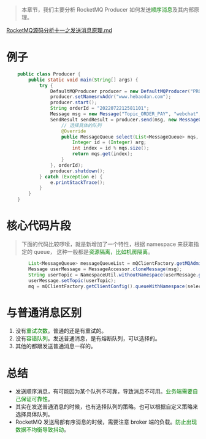 
> 本章节，我们主要分析 RocketMQ Producer 如何发送<font color='green'>顺序消息</font>及其内部原理。


[RocketMQ源码分析十一之发送消息原理.md](RocketMQ源码分析十一之发送消息原理.md)

# 例子

``` java
    public class Producer {
        public static void main(String[] args) {
            try {
                DefaultMQProducer producer = new DefaultMQProducer("PRODUCER_GROUP_PAY_SERVICE");
                producer.setNamesrvAddr("www.hebaodan.com");
                producer.start();
                String orderId = "2022072212581101";
                Message msg = new Message("Topic_ORDER_PAY", "webchat", "KEY#" + orderId, ("Hello RocketMQ ").getBytes(RemotingHelper.DEFAULT_CHARSET));
                SendResult sendResult = producer.send(msg, new MessageQueueSelector() {
                    // 选择具体的队列
                    @Override
                    public MessageQueue select(List<MessageQueue> mqs, Message msg, Object arg) {
                        Integer id = (Integer) arg;
                        int index = id % mqs.size();
                        return mqs.get(index);
                    }
                }, orderId);
                producer.shutdown();
            } catch (Exception e) {
                e.printStackTrace();
            }
        }
    }
```



# 核心代码片段

> 下面的代码比较啰嗦，就是新增加了一个特性，根据 namespace 来获取指定的 queue，
>这种一般都是<font color='green'>资源隔离，比如机房隔离</font>。

``` java
        List<MessageQueue> messageQueueList = mQClientFactory.getMQAdminImpl().parsePublishMessageQueues(topicPublishInfo.getMessageQueueList());
        Message userMessage = MessageAccessor.cloneMessage(msg);
        String userTopic = NamespaceUtil.withoutNamespace(userMessage.getTopic(), mQClientFactory.getClientConfig().getNamespace());
        userMessage.setTopic(userTopic);
        mq = mQClientFactory.getClientConfig().queueWithNamespace(selector.select(messageQueueList, userMessage, arg));
```



# 与普通消息区别

1. 没有<font color='green'>重试次数</font>。普通的还是有重试的。
2. 没有<font color='green'>容错队列</font>。发送普通消息，是有熔断队列，可以选择的。
3. 其他的都跟发送普通消息一样的。



# 总结

- 发送顺序消息，有可能因为某个队列不可靠，导致消息不可用。<font color='green'>业务端需要自己保证可靠性</font>。
- 其实在发送普通消息的时候，也有选择队列的策略。也可以根据自定义策略来选择具体队列。
- RocketMQ 发送局部有序消息的时候，需要注意 broker 端的负载。<font color='green'>防止出现数据不均衡导致抖动</font>。